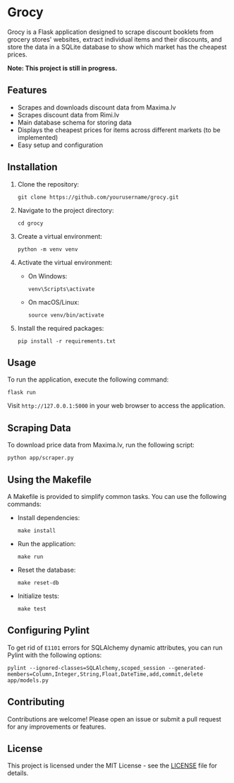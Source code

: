# Grocy

Grocy is a Flask application designed to scrape discount booklets from grocery stores' websites, extract individual items and their discounts, and store the data in a SQLite database to show which market has the cheapest prices.

**Note: This project is still in progress.**

## Features

- Scrapes and downloads discount data from Maxima.lv
- Scrapes discount data from Rimi.lv
- Main database schema for storing data
- Displays the cheapest prices for items across different markets (to be implemented)
- Easy setup and configuration

## Installation

1. Clone the repository:
   ```
   git clone https://github.com/yourusername/grocy.git
   ```

2. Navigate to the project directory:
   ```
   cd grocy
   ```

3. Create a virtual environment:
   ```
   python -m venv venv
   ```

4. Activate the virtual environment:
   - On Windows:
     ```
     venv\Scripts\activate
     ```
   - On macOS/Linux:
     ```
     source venv/bin/activate
     ```

5. Install the required packages:
   ```
   pip install -r requirements.txt
   ```

## Usage

To run the application, execute the following command:
```
flask run
```

Visit `http://127.0.0.1:5000` in your web browser to access the application.

## Scraping Data

To download price data from Maxima.lv, run the following script:
```
python app/scraper.py
```

## Using the Makefile

A Makefile is provided to simplify common tasks. You can use the following commands:

- Install dependencies:
  ```
  make install
  ```

- Run the application:
  ```
  make run
  ```

- Reset the database:
  ```
  make reset-db
  ```

- Initialize tests:
  ```
  make test
  ```

## Configuring Pylint

To get rid of `E1101` errors for SQLAlchemy dynamic attributes, you can run Pylint with the following options:
```
pylint --ignored-classes=SQLAlchemy,scoped_session --generated-members=Column,Integer,String,Float,DateTime,add,commit,delete app/models.py
```

## Contributing

Contributions are welcome! Please open an issue or submit a pull request for any improvements or features.

## License

This project is licensed under the MIT License - see the [LICENSE](LICENSE) file for details.